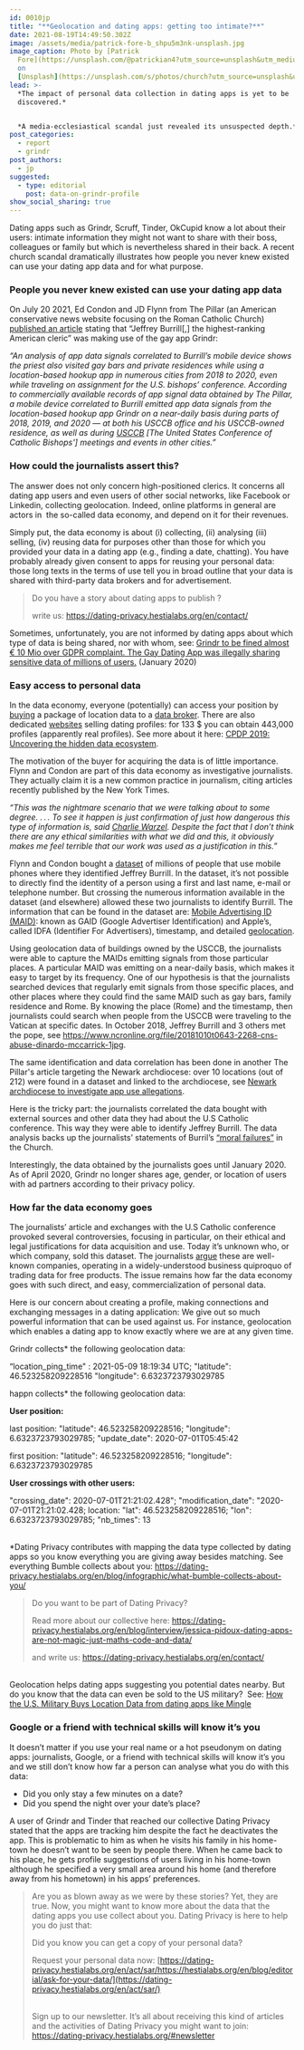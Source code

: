 ```yaml
---
id: 0010jp
title: "**Geolocation and dating apps: getting too intimate?**"
date: 2021-08-19T14:49:50.302Z
image: /assets/media/patrick-fore-b_shpu5m3nk-unsplash.jpg
image_caption: Photo by [Patrick
  Fore](https://unsplash.com/@patrickian4?utm_source=unsplash&utm_medium=referral&utm_content=creditCopyText)
  on
  [Unsplash](https://unsplash.com/s/photos/church?utm_source=unsplash&utm_medium=referral&utm_content=creditCopyText)
lead: >-
  *The impact of personal data collection in dating apps is yet to be
  discovered.* 


  *A media-ecclesiastical scandal just revealed its unsuspected depth.*
post_categories:
  - report
  - grindr
post_authors:
  - jp
suggested:
  - type: editorial
    post: data-on-grindr-profile
show_social_sharing: true
---
```

Dating apps such as Grindr, Scruff, Tinder, OkCupid know a lot about their users: intimate information they might not want to share with their boss, colleagues or family but which is nevertheless shared in their back. A recent church scandal dramatically illustrates how people you never knew existed can use your dating app data and for what purpose. 

### People you never knew existed can use your dating app data

On July 20 2021, Ed Condon and JD Flynn from The Pillar (an American conservative news website focusing on the Roman Catholic Church) [published an article](https://www.pillarcatholic.com/p/pillar-investigates-usccb-gen-sec) stating that “Jeffrey Burrill\[,] the highest-ranking American cleric” was making use of the gay app Grindr:

*“An analysis of app data signals correlated to Burrill’s mobile device shows the priest also visited gay bars and private residences while using a location-based hookup app in numerous cities from 2018 to 2020, even while traveling on assignment for the U.S. bishops’ conference. According to commercially available records of app signal data obtained by The Pillar, a mobile device correlated to Burrill emitted app data signals from the location-based hookup app Grindr on a near-daily basis during parts of 2018, 2019, and 2020 — at both his USCCB office and his USCCB-owned residence, as well as during [USCCB](https://www.usccb.org/issues-and-action/get-involved/meetings-and-events) \[The United States Conference of Catholic Bishops'] meetings and events in other cities.”* 

### How could the journalists assert this?

The answer does not only concern high-positioned clerics. It concerns all dating app users and even users of other social networks, like Facebook or Linkedin, collecting geolocation. Indeed, online platforms in general are actors in  the so-called data economy, and depend on it for their revenues. 

Simply put, the data economy is about (i) collecting, (ii) analysing (iii) selling, (iv) reusing data for purposes other than those for which you provided your data in a dating app (e.g., finding a date, chatting). You have probably already given consent to apps for reusing your personal data: those long texts in the terms of use tell you in broad outline that your data is shared with third-party data brokers and for advertisement.

> Do you have a story about dating apps to publish ?
>
> write us: <https://dating-privacy.hestialabs.org/en/contact/> 

Sometimes, unfortunately, you are not informed by dating apps about which type of data is being shared, nor with whom, see: [Grindr to be fined almost € 10 Mio over GDPR complaint. The Gay Dating App was illegally sharing sensitive data of millions of users.](https://noyb.eu/en/gay-dating-app-grindr-be-fined-almost-eu-10-mio) (January 2020)

### Easy access to personal data

In the data economy, everyone (potentially) can access your position by [buying](https://datarade.ai/data-categories/location-data) a package of location data to a [data broker](https://en.wikipedia.org/wiki/Information_broker). There are also dedicated [websites](https://www.usdate.org/product-category/european) selling dating profiles: for 133 $ you can obtain 443,000 profiles (apparently real profiles). See more about it here: [CPDP 2019: Uncovering the hidden data ecosystem](https://www.youtube.com/watch?app=desktop&v=KIipe3MOq_A).

The motivation of the buyer for acquiring the data is of little importance. Flynn and Condon are part of this data economy as investigative journalists. They actually claim it is a new common practice in journalism, citing articles recently published by the New York Times.

*“This was the nightmare scenario that we were talking about to some degree. . . . To see it happen is just confirmation of just how dangerous this type of information is, said [Charlie Warzel](https://www.washingtonpost.com/religion/catholic-priest-grindr-pillar/2021/07/24/b2772f02-ecb6-11eb-8950-d73b3e93ff7f_story.html). Despite the fact that I don’t think there are any ethical similarities with what we did and this, it obviously makes me feel terrible that our work was used as a justification in this.”*

Flynn and Condon bought a [dataset](https://en.wikipedia.org/wiki/Data_set) of millions of people that use mobile phones where they identified Jeffrey Burrill. In the dataset, it’s not possible to directly find the identity of a person using a first and last name, e-mail or telephone number. But crossing the numerous information available in the dataset (and elsewhere) allowed these two journalists to identify Burrill. The information that can be found in the dataset are: [Mobile Advertising ID (MAID)](https://en.wikipedia.org/wiki/Advertising_ID): known as GAID (Google Advertiser Identification) and Apple’s, called IDFA (Identifier For Advertisers), timestamp, and detailed [geolocation](https://en.wikipedia.org/wiki/Geopositioning). 

Using geolocation data of buildings owned by the USCCB, the journalists were able to capture the MAIDs emitting signals from those particular places. A particular MAID was emitting on a near-daily basis, which makes it easy to target by its frequency. One of our hypothesis is that the journalists searched devices that regularly emit signals from those specific places, and other places where they could find the same MAID such as gay bars, family residence and Rome. By knowing the place (Rome) and the timestamp, then journalists could search when people from the USCCB were traveling to the Vatican at specific dates. In October 2018, Jeffrey Burrill and 3 others met the pope, see <https://www.ncronline.org/file/20181010t0643-2268-cns-abuse-dinardo-mccarrick-1jpg>.

The same identification and data correlation has been done in another The Pillar's article targeting the Newark archdiocese: over 10 locations (out of 212) were found in a dataset and linked to the archdiocese, see [Newark archdiocese to investigate app use allegations](https://www.pillarcatholic.com/p/newark-archdiocese-to-investigate).

Here is the tricky part: the journalists correlated the data bought with external sources and other data they had about the U.S Catholic conference. This way they were able to identify Jeffrey Burrill. The data analysis backs up the journalists’ statements of Burril’s [“moral failures”](https://www.pillarcatholic.com/p/the-pillar-podcast-ep-28-lets-talk) in the Church.

Interestingly, the data obtained by the journalists goes until January 2020. As of April 2020, Grindr no longer shares age, gender, or location of users with ad partners according to their privacy policy. 

### How far the data economy goes

The journalists’ article and exchanges with the U.S Catholic conference provoked several controversies, focusing in particular, on their ethical and legal justifications for data acquisition and use. Today it’s unknown who, or which company, sold this dataset. The journalists [argue](https://www.pillarcatholic.com/p/the-pillar-podcast-ep-28-lets-talk) these are well-known companies, operating in a widely-understood business quiproquo of trading data for free products. The issue remains how far the data economy goes with such direct, and easy, commercialization of personal data.

Here is our concern about creating a profile, making connections and exchanging messages in a dating application: We give out so much powerful information that can be used against us. For instance, geolocation which enables a dating app to know exactly where we are at any given time.

Grindr collects* the following geolocation data: 

“location_ping_time" : 2021-05-09 18:19:34 UTC; "latitude": 46.523258209228516 "longitude": 6.6323723793029785

happn collects* the following geolocation data: 

**User position:**

last position: "latitude": 46.523258209228516; "longitude": 6.6323723793029785; "update_date": 2020-07-01T05:45:42

first position: "latitude": 46.523258209228516; "longitude": 6.6323723793029785

**User crossings with other users:**

"crossing_date": 2020-07-01T21:21:02.428"; "modification_date": "2020-07-01T21:21:02.428; location: "lat": 46.523258209228516; "lon": 6.6323723793029785; "nb_times": 13

\
*Dating Privacy contributes with mapping the data type collected by dating apps so you know everything you are giving away besides matching. See everything Bumble collects about you: <https://dating-privacy.hestialabs.org/en/blog/infographic/what-bumble-collects-about-you/> 

> Do you want to be part of Dating Privacy?
>
> Read more about our collective here: <https://dating-privacy.hestialabs.org/en/blog/interview/jessica-pidoux-dating-apps-are-not-magic-just-maths-code-and-data/> 
>
> and write us: <https://dating-privacy.hestialabs.org/en/contact/> 

\
Geolocation helps dating apps suggesting you potential dates nearby. But do you know that the data can even be sold to the US military?  See: [How the U.S. Military Buys Location Data from dating apps like Mingle](https://www.vice.com/en/article/jgqm5x/us-military-location-data-xmode-locate-x)

### Google or a friend with technical skills will know it’s you

It doesn’t matter if you use your real name or a hot pseudonym on dating apps: journalists, Google, or a friend with technical skills will know it’s you and we still don’t know how far a person can analyse what you do with this data:

* Did you only stay a few minutes on a date? 
* Did you spend the night over your date’s place?

A user of Grindr and Tinder that reached our collective Dating Privacy stated that the apps are tracking him despite the fact he deactivates the app. This is problematic to him as when he visits his family in his home-town he doesn’t want to be seen by people there. When he came back to his place, he gets profile suggestions of users living in his home-town although he specified a very small area around his home (and therefore away from his hometown) in his apps’ preferences.

> Are you as blown away as we were by these stories? Yet, they are true. Now, you might want to know more about the data that the dating apps you use collect about you. Dating Privacy is here to help you do just that:
>
> Did you know you can get a copy of your personal data?
>
> Request your personal data now: [https://dating-privacy.hestialabs.org/en/act/sar/https://hestialabs.org/en/blog/editorial/ask-for-your-data/](https://dating-privacy.hestialabs.org/en/act/sar/)
>
> \
> Sign up to our newsletter. It’s all about receiving this kind of articles and the activities of Dating Privacy you might want to join: <https://dating-privacy.hestialabs.org/#newsletter>